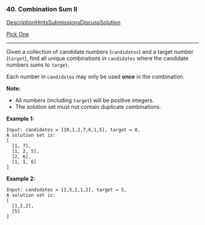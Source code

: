 ### 40. Combination Sum II

[Description](https://leetcode.com/problems/combination-sum-ii/description/)[Hints](https://leetcode.com/problems/combination-sum-ii/hints/)[Submissions](https://leetcode.com/problems/combination-sum-ii/submissions/)[Discuss](https://leetcode.com/problems/combination-sum-ii/discuss/)[Solution](https://leetcode.com/problems/combination-sum-ii/solution/)

[Pick One](https://leetcode.com/problems/random-one-question/)

------

Given a collection of candidate numbers (`candidates`) and a target number (`target`), find all unique combinations in `candidates` where the candidate numbers sums to `target`.

Each number in `candidates` may only be used **once** in the combination.

**Note:**

- All numbers (including `target`) will be positive integers.
- The solution set must not contain duplicate combinations.

**Example 1:**

```
Input: candidates = [10,1,2,7,6,1,5], target = 8,
A solution set is:
[
  [1, 7],
  [1, 2, 5],
  [2, 6],
  [1, 1, 6]
]
```

**Example 2:**

```
Input: candidates = [2,5,2,1,2], target = 5,
A solution set is:
[
  [1,2,2],
  [5]
]
```
